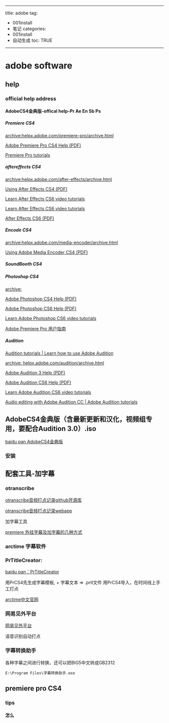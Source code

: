  
---
title: adobe 
tag: 
- 001install 
- 笔记
categories:
- 001install 
- 自动生成
toc: TRUE
---
 
<h1 id="adobe-software">adobe software</h1>
<h2 id="help">help</h2>
<h3 id="official-help-address">official help address</h3>
<h4 id="adobecs4金典版-offical-help-pr-ae-en-sb-ps">AdobeCS4金典版-offical help-Pr Ae En Sb Ps</h4>
<h5 id="premiere-cs4">Premiere CS4</h5>
<p><a href="https://helpx.adobe.com/premiere-pro/archive.html">archive:helpx.adobe.com/premiere-pro/archive.html</a></p>
<p><a href="http://help.adobe.com/archive/en_US/premierepro/cs4/premierepro_cs4_help.pdf">Adobe Premiere Pro CS4 Help (PDF)</a></p>
<p><a href="https://helpx.adobe.com/premiere-pro/tutorials.html">Premiere Pro tutorials</a></p>
<h5 id="aftereffects-cs4">aftereffects CS4</h5>
<p><a href="https://helpx.adobe.com/after-effects/archive.html">archive:helpx.adobe.com/after-effects/archive.html</a></p>
<p><a href="http://help.adobe.com/archive/en_US/aftereffects/cs4/after_effects_cs4_help.pdf">Using After Effects CS4 (PDF)</a></p>
<p><a href="https://helpx.adobe.com/after-effects/atv/cs6-tutorials.html">Learn After Effects CS6 video tutorials</a></p>
<p><a href="https://helpx.adobe.com/after-effects/atv/cs6-tutorials.html">Learn After Effects CS6 video tutorials</a></p>
<p><a href="http://help.adobe.com/archive/en/after-effects/cs6/after_effects_reference.pdf">After Effects CS6 (PDF)</a></p>
<h5 id="encode-cs4">Encode CS4</h5>
<p><a href="https://helpx.adobe.com/media-encoder/archive.html">archive:helpx.adobe.com/media-encoder/archive.html</a></p>
<p><a href="Using%20Adobe%20Media%20Encoder%20CS4%20(PDF)">Using Adobe Media Encoder CS4 (PDF)</a></p>
<h5 id="soundbooth-cs4">SoundBooth CS4</h5>
<p><a href=""></a></p>
<p><a href=""></a></p>
<h5 id="photoshop-cs4">Photoshop CS4</h5>
<p><a href="https://helpx.adobe.com/photoshop/archive.html">archive:</a></p>
<p><a href="http://help.adobe.com/archive/en_US/photoshop/cs4/photoshop_cs4_help.pdf">Adobe Photoshop CS4 Help (PDF)</a></p>
<p><a href="http://help.adobe.com/archive/en/photoshop/cs6/photoshop_reference.pdf">Adobe Photoshop CS6 Help (PDF)</a></p>
<p><a href="https://helpx.adobe.com/photoshop/atv/cs6-tutorials.html">Learn Adobe Photoshop CS6 video tutorials</a></p>
<p><a href="https://helpx.adobe.com/cn/premiere-pro/user-guide.html">Adobe Premiere Pro 用户指南</a></p>
<h5 id="audition">Audition</h5>
<p><a href="https://helpx.adobe.com/audition/tutorials.html">Audition tutorials | Learn how to use Adobe Audition</a></p>
<p><a href="https://helpx.adobe.com/audition/archive.html">archive: helpx.adobe.com/audition/archive.html</a></p>
<p><a href="http://help.adobe.com/archive/en_US/audition/3/audition_3_help.pdf">Adobe Audition 3 Help (PDF)</a></p>
<p><a href="http://help.adobe.com/archive/en/audition/cs6/audition_reference.pdf">Adobe Audition CS6 Help (PDF)</a></p>
<p><a href="Learn%20Adobe%20Audition%20CS6%20video%20tutorials">Learn Adobe Audition CS6 video tutorials</a></p>
<p><a href="https://helpx.adobe.com/audition/how-to/what-is-audition-cc.html">Audio editing with Adobe Audition CC | Adobe Audition tutorials</a></p>
<p><a href=""></a></p>
<h2 id="adobecs4金典版含最新更新和汉化视频组专用要配合audition-3.0.iso">AdobeCS4金典版（含最新更新和汉化，视频组专用，要配合Audition 3.0）.iso</h2>
<p><a href="">baidu pan AdobeCS4金典版</a></p>
<h3 id="安装">安装</h3>
<p><a href=""></a></p>
<p><a href=""></a></p>
<p><a href=""></a></p>
<h2 id="配套工具-加字幕">配套工具-加字幕</h2>
<h3 id="otranscribe">otranscribe</h3>
<p><a href="https://github.com/oTranscribe/oTranscribe">otranscribe音频打点记录github开源库</a></p>
<p><a href="https://otranscribe.com/">otranscribe音频打点记录webapp</a></p>
<p>加字幕工具</p>
<p><a href="https://jingyan.baidu.com/article/49ad8bce8858975834d8faee.html">premiere 外挂字幕及加字幕的几种方式</a></p>
<h3 id="arctime-字幕软件">arctime 字幕软件</h3>
<h3 id="prtitlecreator">PrTitleCreator:</h3>
<p><a href="">baidu pan：PrTitleCreator</a></p>
<p>用PrCS4先生成字幕模板, + 字幕文本 =&gt; .prtl文件 用PrCS4导入，在时间线上手工打点</p>
<p><a href="http://arctime.cn/">arctime中文官网</a></p>
<h3 id="网易见外平台">网易见外平台</h3>
<p><a href="https://jianwai.netease.com/">网易见外平台</a></p>
<p>语音识别自动打点</p>
<h3 id="字幕转换助手">字幕转换助手</h3>
<p>各种字幕之间进行转换，还可以把BIG5中文转成GB2312</p>
<pre><code>E:\Program Files\字幕转换助手.exe</code></pre>
<h2 id="premiere-pro-cs4">premiere pro CS4</h2>
<h3 id="tips">tips</h3>
<h4 id="怎么">怎么</h4>
<p><a href=""></a></p>
<p><a href=""></a></p>
